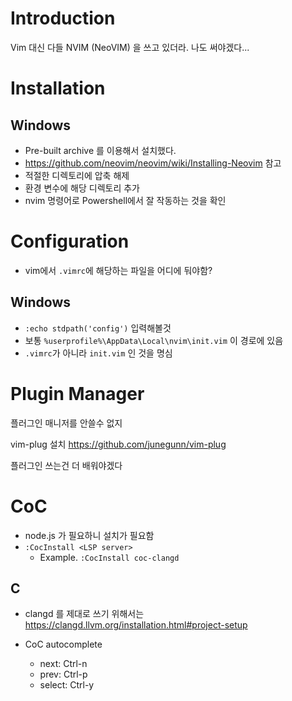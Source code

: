 # Introduction

Vim 대신 다들 NVIM (NeoVIM) 을 쓰고 있더라.
나도 써야겠다...

# Installation

## Windows

- Pre-built archive 를 이용해서 설치했다.
- https://github.com/neovim/neovim/wiki/Installing-Neovim 참고
- 적절한 디렉토리에 압축 해제
- 환경 변수에 해당 디렉토리 추가
- nvim 명령어로 Powershell에서 잘 작동하는 것을 확인

# Configuration

- vim에서 `.vimrc`에 해당하는 파일을 어디에 둬야함?

## Windows

- `:echo stdpath('config')` 입력해볼것
- 보통 `%userprofile%\AppData\Local\nvim\init.vim` 이 경로에 있음
- `.vimrc`가 아니라 `init.vim` 인 것을 명심


# Plugin Manager

플러그인 매니저를 안쓸수 없지

vim-plug 설치 https://github.com/junegunn/vim-plug

플러그인 쓰는건 더 배워야겠다

# CoC

- node.js 가 필요하니 설치가 필요함
- `:CocInstall <LSP server>`
  - Example. `:CocInstall coc-clangd`

## C

- clangd 를 제대로 쓰기 위해서는
https://clangd.llvm.org/installation.html#project-setup

- CoC autocomplete
  - next: Ctrl-n
  - prev: Ctrl-p
  - select: Ctrl-y
